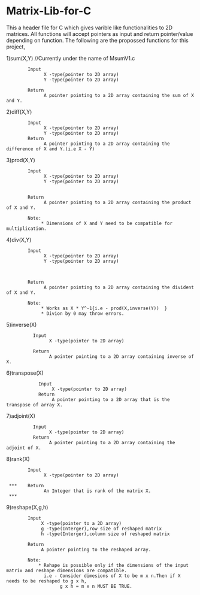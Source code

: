 # Matrix-Lib-for-C

  This a header file for C which gives varible like functionalities to 2D matrices.
  All functions will accept pointers as input and return pointer/value depending on function.
  The following are the propossed functions for this project,
  
 1)sum(X,Y) //Currently under the name of MsumV1.c
 
            Input
                  X -type(pointer to 2D array)
                  Y -type(pointer to 2D array)
                  
            Return
                  A pointer pointing to a 2D array containing the sum of X and Y.

 2)diff(X,Y)
 
            Input
                  X -type(pointer to 2D array)
                  Y -type(pointer to 2D array)
            Return
                  A pointer pointing to a 2D array containing the difference of X and Y.(i.e X - Y)
                  
 3)prod(X,Y)
 
            Input
                  X -type(pointer to 2D array)
                  Y -type(pointer to 2D array)
            
                     
            Return
                  A pointer pointing to a 2D array containing the product of X and Y.  
            
            Note:
                 * Dimensions of X and Y need to be compatible for multiplication.
         
  
  4)div(X,Y)
  
            Input
                  X -type(pointer to 2D array)
                  Y -type(pointer to 2D array)
            
           
            
            Return
                  A pointer pointing to a 2D array containing the divident of X and Y.
             
            Note: 
                 * Works as X * Y^-1{i.e - prod(X,inverse(Y))  }
                 * Divion by 0 may throw errors.
 
 
  5)inverse(X)
  
              Input
                    X -type(pointer to 2D array)
                    
              Return
                    A pointer pointing to a 2D array containing inverse of X.
                    
  6)transpose(X)
  
                Input
                     X -type(pointer to 2D array)
                Return
                     A pointer pointing to a 2D array that is the transpose of array X.
                     
  7)adjoint(X)
              
              Input
                    X -type(pointer to 2D array)
              Return
                    A pointer pointing to a 2D array containing the adjoint of X.
              
  8)rank(X)
            
            Input
                  X -type(pointer to 2D array)
            
     ***    Return
                  An Integer that is rank of the matrix X.
     ***
  
  9)reshape(X,g,h)
  
            Input
                 X -type(pointer to a 2D array)
                 g -type(Interger),row size of reshaped matrix
                 h -type(Interger),column size of reshaped matrix
            
            Return
                 A pointer pointing to the reshaped array.
                 
            Note:
                * Rehape is possible only if the dimensions of the input matrix and reshape dimensions are compatible.
                  i.e - Consider dimesions of X to be m x n.Then if X needs to be reshaped to g x h,
                        g x h = m x n MUST BE TRUE.
            
